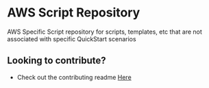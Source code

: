 # AWS Script Repository

AWS Specific Script repository for scripts, templates, etc that are not associated with specific QuickStart scenarios

## Looking to contribute?

* Check out the contributing readme [Here](https://github.com/siriuscomputersolutions/Sirius-Cloud/blob/master/contributing.md)

